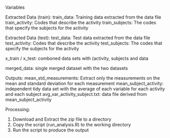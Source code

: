 Variables

Extracted Data (train): 
train_data: Training data extracted from the data file
train_activity: Codes that describe the activity 
train_subjects: The codes that specify the subjects for the activity

Extracted Data (test): 
test_data: Test data extracted from the data file
test_activity: Codes that describe the activity 
test_subjects: The codes that specify the subjects for the activity

x_train / x_test: comboned data sets with (activity, subjects and data

merged_data: single merged dataset with the two datasets

Outputs:
mean_std_measurements: Extract only the measurements on the mean and standard deviation for each measurement
mean_subject_activity: independent tidy data set with the average of each variable for each activity and each subject
avg_var_activity_subject.txt: data file derived from mean_subject_activity

Processing:
1. Download and Extract the zip file to a directory
2. Copy the script (run_analysis.R) to the working directory
3. Run the script to produce the output
